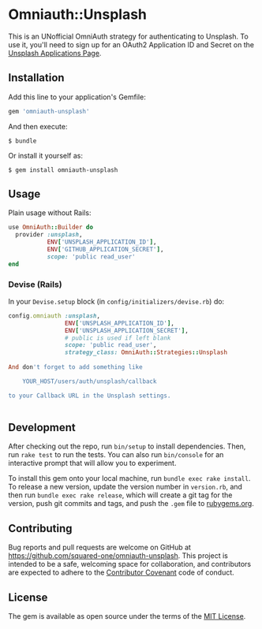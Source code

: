 # Omniauth::Unsplash

This is an UNofficial OmniAuth strategy for authenticating to Unsplash. To
use it, you'll need to sign up for an OAuth2 Application ID and Secret
on the [Unsplash Applications Page](https://unsplash.com/oauth/applications).

## Installation

Add this line to your application's Gemfile:

```ruby
gem 'omniauth-unsplash'
```

And then execute:

    $ bundle

Or install it yourself as:

    $ gem install omniauth-unsplash

## Usage

Plain usage without Rails:    

```ruby
use OmniAuth::Builder do
  provider :unsplash, 
           ENV['UNSPLASH_APPLICATION_ID'], 
           ENV['GITHUB_APPLICATION_SECRET'],
           scope: 'public read_user'
end
```
    
### Devise (Rails)

In your `Devise.setup` block (in `config/initializers/devise.rb`) do:

```ruby
config.omniauth :unsplash,
                ENV['UNSPLASH_APPLICATION_ID'],
                ENV['UNSPLASH_APPLICATION_SECRET'],
                # public is used if left blank
                scope: 'public read_user',
                strategy_class: OmniAuth::Strategies::Unsplash
                
And don't forget to add something like

    YOUR_HOST/users/auth/unsplash/callback 

to your Callback URL in the Unsplash settings.
                
```

## Development

After checking out the repo, run `bin/setup` to install dependencies. Then, run `rake test` to run the tests. You can also run `bin/console` for an interactive prompt that will allow you to experiment.

To install this gem onto your local machine, run `bundle exec rake install`. To release a new version, update the version number in `version.rb`, and then run `bundle exec rake release`, which will create a git tag for the version, push git commits and tags, and push the `.gem` file to [rubygems.org](https://rubygems.org).

## Contributing

Bug reports and pull requests are welcome on GitHub at https://github.com/squared-one/omniauth-unsplash. This project is intended to be a safe, welcoming space for collaboration, and contributors are expected to adhere to the [Contributor Covenant](http://contributor-covenant.org) code of conduct.


## License

The gem is available as open source under the terms of the [MIT License](http://opensource.org/licenses/MIT).

